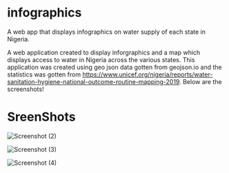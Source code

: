# infographics
 A web app that displays infographics on water supply of each state in Nigeria.

A web application created to display inforgraphics and a map which displays access to water in Nigeria across the various states. This application was created using geo json data gotten from geojson.io and the statistics was gotten from https://www.unicef.org/nigeria/reports/water-sanitation-hygiene-national-outcome-routine-mapping-2019.
Below are the screenshots!

# SreenShots
![Screenshot (2)](https://user-images.githubusercontent.com/68328887/106525829-70ca1d80-6499-11eb-96cf-1d293664f2b1.png)


![Screenshot (3)](https://user-images.githubusercontent.com/68328887/106525843-77589500-6499-11eb-9a0f-dc216cede77e.png)


![Screenshot (4)](https://user-images.githubusercontent.com/68328887/106525845-77f12b80-6499-11eb-88d5-3abaad0f953a.png)

